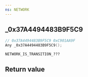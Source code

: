 ```yaml
---
ns: NETWORK
---
```

## _0x37A4494483B9F5C9

```c
// 0x37A4494483B9F5C9 0xC901AA9F
Any _0x37A4494483B9F5C9();
```

```
NETWORK_IS_TRANSITION_???  
```

## Return value
